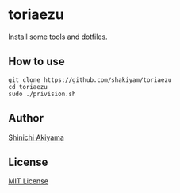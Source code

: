 toriaezu
========

Install some tools and dotfiles.

## How to use ##

```
git clone https://github.com/shakiyam/toriaezu
cd toriaezu
sudo ./privision.sh
```

## Author ##

[Shinichi Akiyama](https://github.com/shakiyam)

## License ##

[MIT License](http://www.opensource.org/licenses/mit-license.php)
